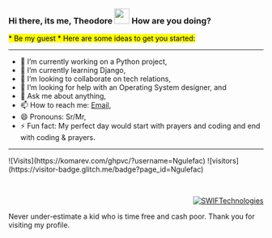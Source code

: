 ### Hi there, its me, Theodore  <img width=30px height=30px src="https://user-images.githubusercontent.com/1303154/88677602-1635ba80-d120-11ea-84d8-d263ba5fc3c0.gif">  How are you doing? 
 <mark>* Be my guest * Here are some ideas to get you started:</mark>

<hr>

- 🔭 I’m currently working on a Python project,
- 🌱 I’m currently learning Django,
- 👯 I’m looking to collaborate on tech relations,
- 🤔 I’m looking for help with an Operating System designer, and
- 💬 Ask me about anything,
- 📫 How to reach me: [Email](mailto:ngulefacfolefac@gmail.com),
- 😄 Pronouns: Sr/Mr,
- ⚡ Fun fact: My perfect day would start with prayers and coding and end with coding & prayers.

<hr>
<p align=left>
![Visits](https://komarev.com/ghpvc/?username=Ngulefac)
![visitors](https://visitor-badge.glitch.me/badge?page_id=Ngulefac)
</p>
<br>

<p align="right"><a href="https://github.com/Ngulefac"><img title="SWIFTechnologies" src="https://github-readme-stats.vercel.app/api?username=Ngulefac&show_icons=true&include_all_commits=true&theme=chartreuse-dark&cache_seconds=3200"></a>
</p>

Never under-estimate a kid who is time free and cash poor.
Thank you for visiting my profile.



